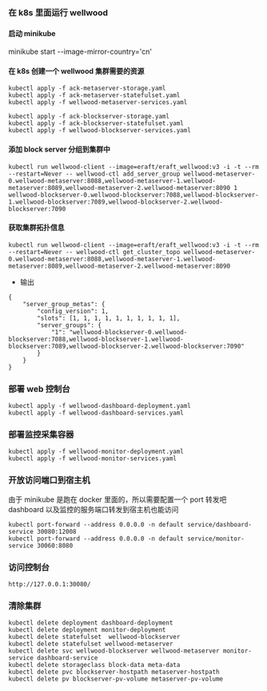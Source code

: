 ### 在 k8s 里面运行 wellwood

#### 启动 minikube 
minikube start --image-mirror-country='cn'

#### 在 k8s 创建一个 wellwood 集群需要的资源

```
kubectl apply -f ack-metaserver-storage.yaml
kubectl apply -f ack-metaserver-statefulset.yaml
kubectl apply -f wellwood-metaserver-services.yaml

kubectl apply -f ack-blockserver-storage.yaml
kubectl apply -f ack-blockserver-statefulset.yaml
kubectl apply -f wellwood-blockserver-services.yaml
```

#### 添加 block server 分组到集群中 

```
kubectl run wellwood-client --image=eraft/eraft_wellwood:v3 -i -t --rm --restart=Never -- wellwood-ctl add_server_group wellwood-metaserver-0.wellwood-metaserver:8088,wellwood-metaserver-1.wellwood-metaserver:8089,wellwood-metaserver-2.wellwood-metaserver:8090 1 wellwood-blockserver-0.wellwood-blockserver:7088,wellwood-blockserver-1.wellwood-blockserver:7089,wellwood-blockserver-2.wellwood-blockserver:7090
```

####  获取集群拓扑信息

```
kubectl run wellwood-client --image=eraft/eraft_wellwood:v3 -i -t --rm --restart=Never -- wellwood-ctl get_cluster_topo wellwood-metaserver-0.wellwood-metaserver:8088,wellwood-metaserver-1.wellwood-metaserver:8089,wellwood-metaserver-2.wellwood-metaserver:8090
```

- 输出
```
{
	"server_group_metas": {
		"config_version": 1,
		"slots": [1, 1, 1, 1, 1, 1, 1, 1, 1, 1],
		"server_groups": {
			"1": "wellwood-blockserver-0.wellwood-blockserver:7088,wellwood-blockserver-1.wellwood-blockserver:7089,wellwood-blockserver-2.wellwood-blockserver:7090"
		}
	}
}
```

### 部署 web 控制台

```
kubectl apply -f wellwood-dashboard-deployment.yaml
kubectl apply -f wellwood-dashboard-services.yaml
```

### 部署监控采集容器

```
kubectl apply -f wellwood-monitor-deployment.yaml
kubectl apply -f wellwood-monitor-services.yaml
```

### 开放访问端口到宿主机

由于 minikube 是跑在 docker 里面的，所以需要配置一个 port 转发吧 dashboard 以及监控的服务端口转发到宿主机也能访问

```
kubectl port-forward --address 0.0.0.0 -n default service/dashboard-service 30080:12008
kubectl port-forward --address 0.0.0.0 -n default service/monitor-service 30060:8080

```

### 访问控制台

```
http://127.0.0.1:30080/

```

### 清除集群

```
kubectl delete deployment dashboard-deployment
kubectl delete deployment monitor-deployment
kubectl delete statefulset  wellwood-blockserver
kubectl delete statefulset wellwood-metaserver
kubectl delete svc wellwood-blockserver wellwood-metaserver monitor-service dashboard-service
kubectl delete storageclass block-data meta-data
kubectl delete pvc blockserver-hostpath metaserver-hostpath
kubectl delete pv blockserver-pv-volume metaserver-pv-volume
```

